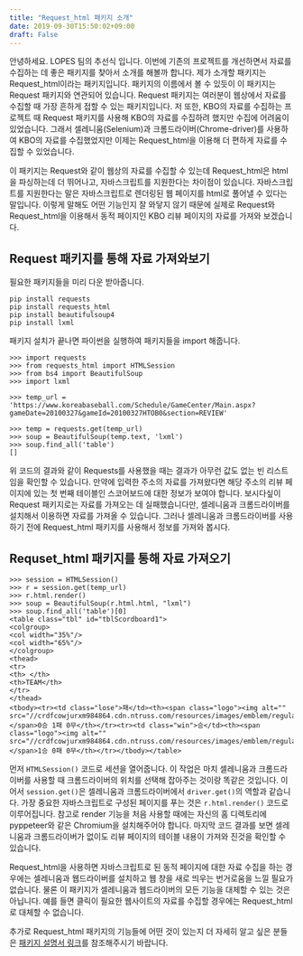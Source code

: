 ```yaml
---
title: "Request_html 패키지 소개"
date: 2019-09-30T15:50:02+09:00
draft: False
---
```


안녕하세요. LOPES 팀의 추선식 입니다. 이번에 기존의 프로젝트를 개선하면서 자료를 수집하는 데 좋은 패키지를 찾아서 소개를 해볼까 합니다. 제가 소개할 패키지는 Request_html이라는 패키지입니다. 패키지의 이름에서 볼 수 있듯이 이 패키지는 Request 패키지와 연관되어 있습니다. Request 패키지는 여러분이 웹상에서 자료를 수집할 때 가장 흔하게 접할 수 있는 패키지입니다. 저 또한, KBO의 자료를 수집하는 프로젝트 때 Request 패키지를 사용해  KBO의 자료를 수집하려 했지만 수집에 어려움이 있었습니다. 그래서 셀레니움(Selenium)과 크롬드라이버(Chrome-driver)를 사용하여 KBO의 자료를 수집했었지만 이제는 Request_html을 이용해 더 편하게 자료를 수집할 수 있었습니다.

이 패키지는 Request와 같이 웹상의 자료를 수집할 수 있는데 Request_html은 html을 파싱하는데 더 뛰어나고, 자바스크립트를 지원한다는 차이점이 있습니다. 자바스크립트를 지원한다는 말은 자바스크립트로 렌더링된 웹 페이지를 html로 풀어낼 수 있다는 말입니다. 이렇게 말해도 어떤 기능인지 잘 와닿지 않기 때문에 실제로 Request와 Request_html을 이용해서 동적 페이지인 KBO 리뷰 페이지의 자료를 가져와 보겠습니다.

## Request 패키지를 통해 자료 가져와보기

필요한 패키지들을 미리 다운 받아줍니다.

```
pip install requests
pip install requests_html
pip install beautifulsoup4
pip install lxml
```

패키지 설치가 끝나면 파이썬을 실행하여 패키지들을 import 해줍니다.

```
>>> import requests
>>> from requests_html import HTMLSession
>>> from bs4 import BeautifulSoup
>>> import lxml

>>> temp_url = 'https://www.koreabaseball.com/Schedule/GameCenter/Main.aspx?gameDate=20100327&gameId=20100327HTOB0&section=REVIEW'

>>> temp = requests.get(temp_url)
>>> soup = BeautifulSoup(temp.text, 'lxml')
>>> soup.find_all('table')
[]
```

위 코드의 결과와 같이 Requests를 사용했을 때는 결과가 아무런 값도 없는 빈 리스트임을 확인할 수 있습니다. 만약에 입력한 주소의 자료를 가져왔다면 해당 주소의 리뷰 페이지에 있는 첫 번째 테이블인 스코어보드에 대한 정보가 보여야 합니다. 보시다싶이 Request 패키지로는 자료를 가져오는 데 실패했습니다만, 셀레니움과 크롬드라이버를 설치해서 이용하면 자료를 가져올 수 있습니다. 그러나 셀레니움과 크롬드라이버를 사용하기 전에 Request_html 패키지를 사용해서 정보를 가져와 봅시다.

## Requset_html 패키지를 통해 자료 가져오기

```
>>> session = HTMLSession()
>>> r = session.get(temp_url)
>>> r.html.render()
>>> soup = BeautifulSoup(r.html.html, "lxml")
>>> soup.find_all('table')[0]
<table class="tbl" id="tblScordboard1">
<colgroup>
<col width="35%"/>
<col width="65%"/>
</colgroup>
<thead>
<tr>
<th> </th>
<th>TEAM</th>
</tr>
</thead>
<tbody><tr><td class="lose">패</td><th><span class="logo"><img alt="" src="//crdfcowjurxm984864.cdn.ntruss.com/resources/images/emblem/regular/2018/initial_HT.png"/></span>0승 1패 0무</th></tr><tr><td class="win">승</td><th><span class="logo"><img alt="" src="//crdfcowjurxm984864.cdn.ntruss.com/resources/images/emblem/regular/2018/initial_OB.png"/></span>1승 0패 0무</th></tr></tbody></table>
```

먼저 `HTMLSession()` 코드로 세션을 열어줍니다. 이 작업은 마치 셀레니움과 크롬드라이버를 사용할 때 크롬드라이버의 위치를 선택해 잡아주는 것이랑 똑같은 것입니다. 이어서 `session.get()`은 셀레니움과 크롬드라이버에서 `driver.get()`의 역할과 같습니다. 가장 중요한 자바스크립트로 구성된 페이지를 푸는 것은 `r.html.render()` 코드로 이루어집니다. 참고로 render 기능을 처음 사용할 때에는 자신의 홈 디렉토리에 pyppeteer와 같은 Chromium을 설치해주어야 합니다. 마지막 코드 결과를 보면 셀레니움과 크롬드라이버가 없이도 리뷰 페이지의 테이블 내용이 가져와 진것을 확인할 수 있습니다.

Request_html을 사용하면 자바스크립트로 된 동적 페이지에 대한 자료 수집을 하는 경우에는 셀레니움과 웹드라이버를 설치하고 웹 창을 새로 띄우는 번거로움을 느낄 필요가 없습니다. 물론 이 패키지가 셀레니움과 웹드라이버의 모든 기능을 대체할 수 있는 것은 아닙니다. 예를 들면 클릭이 필요한 웹사이트의 자료를 수집할 경우에는 Request_html로 대체할 수 없습니다.

추가로 Request_html 패키지의 기능들에 어떤 것이 있는지 더 자세히 알고 싶은 분들은 [패키지 설명서 링크](https://pypi.org/project/requests-html/)를 참조해주시기 바랍니다.

